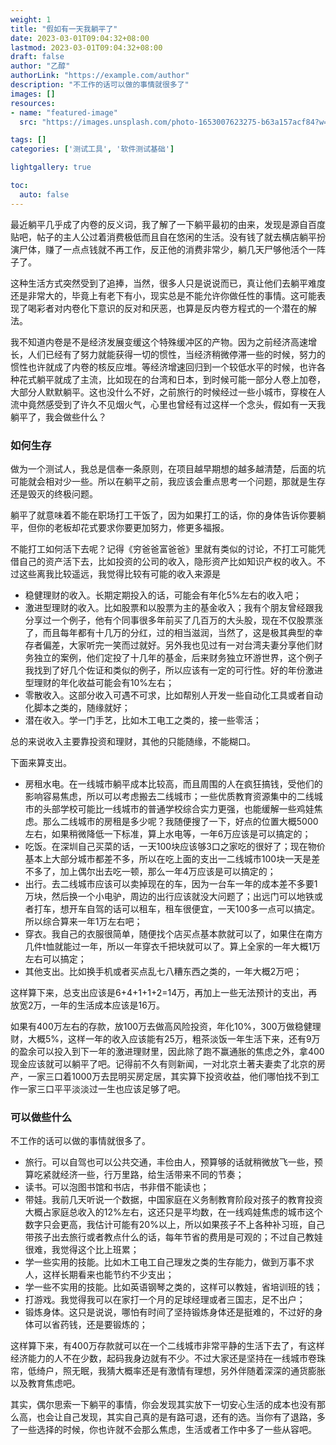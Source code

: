 ```yaml
---
weight: 1
title: "假如有一天我躺平了"
date: 2023-03-01T09:04:32+08:00
lastmod: 2023-03-01T09:04:32+08:00
draft: false
author: "乙醇"
authorLink: "https://example.com/author"
description: "不工作的话可以做的事情就很多了"
images: []
resources:
- name: "featured-image"
  src: "https://images.unsplash.com/photo-1653007623275-b63a157acf84?w=300"

tags: []
categories: ['测试工具', '软件测试基础']

lightgallery: true

toc:
  auto: false
---
```


最近躺平几乎成了内卷的反义词，我了解了一下躺平最初的由来，发现是源自百度贴吧，帖子的主人公过着消费极低而且自在悠闲的生活。没有钱了就去横店躺平扮演尸体，赚了一点点钱就不再工作，反正他的消费非常少，躺几天尸够他活个一阵子了。

这种生活方式突然受到了追捧，当然，很多人只是说说而已，真让他们去躺平难度还是非常大的，毕竟上有老下有小，现实总是不能允许你做任性的事情。这可能表现了喝彩者对内卷化下意识的反对和厌恶，也算是反内卷方程式的一个潜在的解法。

我不知道内卷是不是经济发展变缓这个特殊缓冲区的产物。因为之前经济高速增长，人们已经有了努力就能获得一切的惯性，当经济稍微停滞一些的时候，努力的惯性也许就成了内卷的核反应堆。等经济增速回归到一个较低水平的时候，也许各种花式躺平就成了主流，比如现在的台湾和日本，到时候可能一部分人卷上加卷，大部分人默默躺平。这也没什么不好，之前旅行的时候经过一些小城市，穿梭在人流中竟然感受到了许久不见烟火气，心里也曾经有过这样一个念头，假如有一天我躺平了，我会做些什么？

### 如何生存

做为一个测试人，我总是信奉一条原则，在项目越早期想的越多越清楚，后面的坑可能就会相对少一些。所以在躺平之前，我应该会重点思考一个问题，那就是生存还是毁灭的终极问题。

躺平了就意味着不能在职场打工干饭了，因为如果打工的话，你的身体告诉你要躺平，但你的老板却花式要求你要更加努力，修更多福报。

不能打工如何活下去呢？记得《穷爸爸富爸爸》里就有类似的讨论，不打工可能凭借自己的资产活下去，比如投资的公司的收入，隐形资产比如知识产权的收入。不过这些离我比较遥远，我觉得比较有可能的收入来源是

- 稳健理财的收入。长期定期投入的话，可能会有年化5%左右的收入吧；
- 激进型理财的收入。比如股票和以股票为主的基金收入；我有个朋友曾经跟我分享过一个例子，他有个同事很多年前买了几百万的大头股，现在不仅股票涨了，而且每年都有十几万的分红，过的相当滋润，当然了，这是极其典型的幸存者偏差，大家听完一笑而过就好。另外我也见过有一对台湾夫妻分享他们财务独立的案例，他们定投了十几年的基金，后来财务独立环游世界，这个例子我找到了好几个佐证和类似的例子，所以应该有一定的可行性。好的年份激进型理财的年化收益可能会有10%左右；
- 零散收入。这部分收入可遇不可求，比如帮别人开发一些自动化工具或者自动化脚本之类的，随缘就好；
- 潜在收入。学一门手艺，比如木工电工之类的，接一些零活；

总的来说收入主要靠投资和理财，其他的只能随缘，不能糊口。

下面来算支出。

- 房租水电。在一线城市躺平成本比较高，而且周围的人在疯狂搞钱，受他们的影响容易焦虑，所以可以考虑搬去二线城市；一些优质教育资源集中的二线城市的头部学校可能比一线城市的普通学校综合实力更强，也能缓解一些鸡娃焦虑。那么二线城市的房租是多少呢？我随便搜了一下，好点的位置大概5000左右，如果稍微降低一下标准，算上水电等，一年6万应该是可以搞定的；
- 吃饭。在深圳自己买菜的话，一天100块应该够3口之家吃的很好了；现在物价基本上大部分城市都差不多，所以在吃上面的支出一二线城市100块一天是差不多了，加上偶尔出去吃一顿，那么一年4万应该是可以搞定的；
- 出行。去二线城市应该可以卖掉现在的车，因为一台车一年的成本差不多要1万块，然后换一个小电驴，周边的出行应该就没大问题了；出远门可以地铁或者打车，想开车自驾的话可以租车，租车很便宜，一天100多一点可以搞定。所以综合算来一年1万左右吧；
- 穿衣。我自己的衣服很简单，随便找个店买点基本款就可以了，如果住在南方几件t恤就能过一年，所以一年穿衣千把块就可以了。算上全家的一年大概1万左右可以搞定；
- 其他支出。比如换手机或者买点乱七八糟东西之类的，一年大概2万吧；

这样算下来，总支出应该是6+4+1+1+2=14万，再加上一些无法预计的支出，再放宽2万，一年的生活成本应该是16万。

如果有400万左右的存款，放100万去做高风险投资，年化10%，300万做稳健理财，大概5%，这样一年的收入应该能有25万，粗茶淡饭一年生活下来，还有9万的盈余可以投入到下一年的激进理财里，因此除了跑不赢通胀的焦虑之外，拿400现金应该就可以躺平了吧。记得前不久有则新闻，一对北京土著夫妻卖了北京的房产，一家三口着1000万去昆明买房定居，其实算下投资收益，他们哪怕找不到工作一家三口平平淡淡过一生也应该足够了吧。

### 可以做些什么

不工作的话可以做的事情就很多了。

- 旅行。可以自驾也可以公共交通，丰俭由人，预算够的话就稍微放飞一些，预算吃紧就经济一些，行万里路，给生活带来不同的节奏；
- 读书。可以泡图书馆和书店，书非借不能读也；
- 带娃。我前几天听说一个数据，中国家庭在义务制教育阶段对孩子的教育投资大概占家庭总收入的12%左右，这还只是平均数，在一线鸡娃焦虑的城市这个数字只会更高，我估计可能有20%以上，所以如果孩子不上各种补习班，自己带孩子出去旅行或者教点什么的话，每年节省的费用是可观的；不过自己教娃很难，我觉得这个比上班累；
- 学一些实用的技能。比如木工电工自己理发之类的生存能力，做到万事不求人，这样长期看来也能节约不少支出；
- 学一些不实用的技能。比如英语钢琴之类的，这样可以教娃，省培训班的钱；
- 打游戏。我觉得我可以在家打一个月的足球经理或者三国志，足不出户；
- 锻炼身体。这只是说说，哪怕有时间了坚持锻炼身体还是挺难的，不过好的身体可以省药钱，还是要锻炼的；

这样算下来，有400万存款就可以在一个二线城市非常平静的生活下去了，有这样经济能力的人不在少数，起码我身边就有不少。不过大家还是坚持在一线城市卷珠帘，低绮户，照无眠，我猜大概率还是有激情有理想，另外伴随着深深的通货膨胀以及教育焦虑吧。

其实，偶尔思索一下躺平的事情，你会发现其实放下一切安心生活的成本也没有那么高，也会让自己发现，其实自己真的是有路可退，还有的选。当你有了退路，多了一些选择的时候，你也许就不会那么焦虑，生活或者工作中多了一些从容吧。